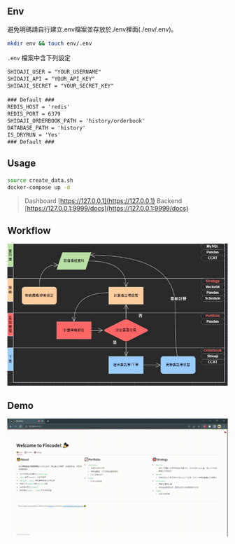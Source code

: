 ## Env
避免明碼請自行建立.env檔案並存放於./env裡面(./env/.env)。

```bash 
mkdir env && touch env/.env
```

`.env` 檔案中含下列設定
```
SHIOAJI_USER = "YOUR_USERNAME"
SHIOAJI_API = "YOUR_API_KEY"
SHIOAJI_SECRET = "YOUR_SECRET_KEY"

### Default ###
REDIS_HOST = 'redis'
REDIS_PORT = 6379
SHIOAJI_ORDERBOOK_PATH = 'history/orderbook'
DATABASE_PATH = 'history'
IS_DRYRUN = 'Yes'
### Default ###
```

## Usage
```bash
source create_data.sh
docker-compose up -d
```
> Dashboard [https://127.0.0.1](https://127.0.0.1)
> Backend [https://127.0.0.1:9999/docs](https://127.0.0.1:9999/docs)

## Workflow
![](https://github.com/codeotter0201/demo/blob/master/workflow.jpg)

## Demo
![](https://github.com/codeotter0201/demo/blob/master/demo.gif)
